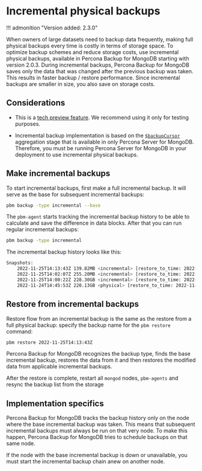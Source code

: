 # Incremental physical backups

!!! admonition "Version added: 2.3.0"

When owners of large datasets need to backup data frequently, making full physical backups every time is costly in terms of storage space. To optimize backup schemes and reduce storage costs, use incremental physical backups, available in Percona Backup for MongoDB starting with version 2.0.3. During incremental backups, Percona Backup for MongoDB saves only the data that was changed after the previous backup was taken. This results in faster backup / restore performance. Since incremental backups are smaller in size, you also save on storage costs.

## Considerations

* This is a [tech preview feature](../reference/glossary.md#technical-preview-feature). We recommend using it only for testing purposes. 

* Incremental backup implementation is based on the [`$backupCursor`](https://docs.percona.com/percona-server-for-mongodb/latest/backup-cursor.html) aggregation stage that is available in only Percona Server for MongoDB. Therefore, you must be running Percona Server for MongoDB in your deployment to use incremental physical backups.

## Make incremental backups

To start incremental backups, first make a full incremental backup. It will serve as the base for subsequent incremental backups:

```bash 
pbm backup -type incremental --base
```

The `pbm-agent` starts tracking the incremental backup history to be able to calculate and save the difference in data blocks. After that you can run regular incremental backups:

```bash
pbm backup -type incremental
```

The incremental backup history looks like this:

```bash 
Snapshots:
    2022-11-25T14:13:43Z 139.82MB <incremental> [restore_to_time: 2022-11-25T14:13:45Z]
    2022-11-25T14:02:07Z 255.20MB <incremental> [restore_to_time: 2022-11-25T14:02:09Z]
    2022-11-25T14:00:22Z 228.30GB <incremental> [restore_to_time: 2022-11-25T14:00:24Z]
    2022-11-24T14:45:53Z 220.13GB <physical> [restore_to_time: 2022-11-24T14:45:55Z]
```

## Restore from incremental backups

Restore flow from an incremental backup is the same as the restore from a full physical backup: specify the backup name for the `pbm restore` command:

```bash
pbm restore 2022-11-25T14:13:43Z
```

Percona Backup for MongoDB recognizes the backup type, finds the base incremental backup, restores the data from it and then restores the modified data from applicable incremental backups.

After the restore is complete, restart all `mongod` nodes, `pbm-agents` and resync the backup list from the storage

## Implementation specifics

Percona Backup for MongoDB tracks the backup history only on the node where the base incremental backup was taken. This means that subsequent incremental backups must always be run on that very node. To make this happen, Percona Backup for MongoDB tries to schedule backups on that same node.

If the node with the base incremental backup is down or unavailable, you must start the incremental backup chain anew on another node.
